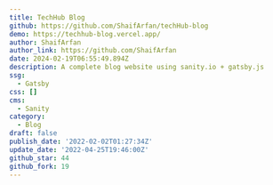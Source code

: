 ```yaml
---
title: TechHub Blog
github: https://github.com/ShaifArfan/techHub-blog
demo: https://techhub-blog.vercel.app/
author: ShaifArfan
author_link: https://github.com/ShaifArfan
date: 2024-02-19T06:55:49.894Z
description: A complete blog website using sanity.io + gatsby.js
ssg:
  - Gatsby
css: []
cms:
  - Sanity
category:
  - Blog
draft: false
publish_date: '2022-02-02T01:27:34Z'
update_date: '2022-04-25T19:46:00Z'
github_star: 44
github_fork: 19
---
```

